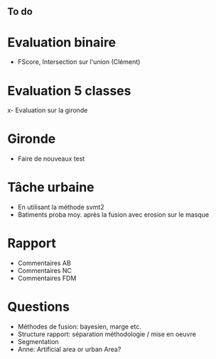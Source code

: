 ## To do

# Evaluation binaire
- FScore, Intersection sur l'union (Clément) 

# Evaluation 5 classes
x- Evaluation sur la gironde

# Gironde
- Faire de nouveaux test

# Tâche urbaine
- En utilisant la méthode svmt2
- Batiments proba moy. après la fusion avec erosion sur le masque

# Rapport
- Commentaires AB
- Commentaires NC
- Commentaires FDM

# Questions
- Méthodes de fusion: bayesien, marge etc.
- Structure rapport: séparation méthodologie / mise en oeuvre
- Segmentation
- Anne: Artificial area or urban Area? 
